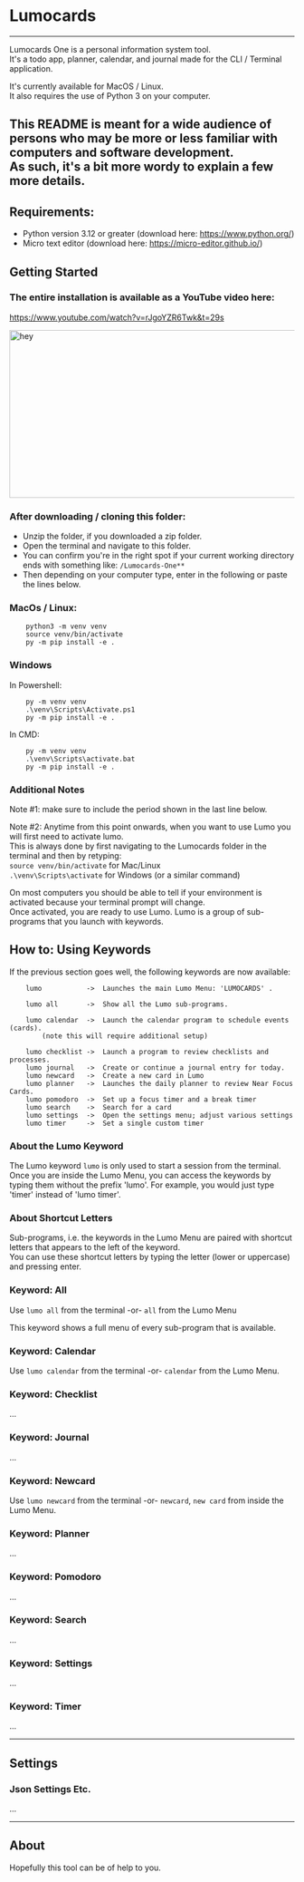 # Lumocards

---
Lumocards One is a personal information system tool.<br /> 
It's a todo app, planner, calendar, and journal made for the CLI / Terminal application.

It's currently available for MacOS / Linux.<br />
It also requires the use of Python 3 on your computer. 

This README is meant for a wide audience of persons who may be more or less familiar with computers and software development.<br />
As such, it's a bit more wordy to explain a few more details.
---
## Requirements:
- Python version 3.12 or greater (download here: https://www.python.org/)
- Micro text editor (download here: https://micro-editor.github.io/)

## Getting Started

### The entire installation is available as a YouTube video here: <br> 
https://www.youtube.com/watch?v=rJgoYZR6Twk&t=29s 


<img width="512" height="296" alt="hey" src="https://github.com/user-attachments/assets/57ed6d60-8b77-4952-9ac3-d3d76841b17c" />


### After downloading / cloning this folder:
- Unzip the folder, if you downloaded a zip folder.
- Open the terminal and navigate to this folder. 
- You can confirm you're in the right spot if your current working directory ends with something like: `/Lumocards-One**`
- Then depending on your computer type, enter in the following or paste the lines below.
### MacOs / Linux:

````
    python3 -m venv venv
    source venv/bin/activate
    py -m pip install -e .
````
### Windows
In Powershell:
````
    py -m venv venv
    .\venv\Scripts\Activate.ps1
    py -m pip install -e .
````
In CMD:
````
    py -m venv venv
    .\venv\Scripts\activate.bat
    py -m pip install -e .
````
### Additional Notes
Note #1: make sure to include the period shown in the last line below.

Note #2: Anytime from this point onwards, when you want to use Lumo you will first need to activate lumo.<br />
This is always done by first navigating to the Lumocards folder in the terminal and then by retyping: <br> 
`source venv/bin/activate` for Mac/Linux <br>
`.\venv\Scripts\activate` for Windows (or a similar command)

On most computers you should be able to tell if your environment is activated because your terminal prompt will change. <br>
Once activated, you are ready to use Lumo.
Lumo is a group of sub-programs that you launch with keywords.

## How to: Using Keywords
If the previous section goes well, the following keywords are now available:
````
	lumo           ->  Launches the main Lumo Menu: 'LUMOCARDS' .
	
	lumo all       ->  Show all the Lumo sub-programs.
	
	lumo calendar  ->  Launch the calendar program to schedule events (cards).
	    (note this will require additional setup)	    
	    
	lumo checklist ->  Launch a program to review checklists and processes.
	lumo journal   ->  Create or continue a journal entry for today.
	lumo newcard   ->  Create a new card in Lumo
	lumo planner   ->  Launches the daily planner to review Near Focus Cards.
	lumo pomodoro  ->  Set up a focus timer and a break timer
	lumo search    ->  Search for a card
	lumo settings  ->  Open the settings menu; adjust various settings
	lumo timer     ->  Set a single custom timer
````

### About the Lumo Keyword
The Lumo keyword `lumo` is only used to start a session from the terminal.<br /> Once you are inside the Lumo Menu, you can access the keywords by<br />
typing them without the prefix 'lumo'. For example,  you would just type 'timer' instead of 'lumo timer'. 

### About Shortcut Letters
Sub-programs, i.e. the keywords in the Lumo Menu are paired with shortcut letters that appears to the left of the keyword.<br />
You can use these shortcut letters by typing the letter (lower or uppercase) and pressing enter.

### Keyword: All
Use `lumo all` from the terminal -or- `all` from  the Lumo Menu


This keyword shows a full menu of every sub-program that is available. 

### Keyword: Calendar
Use `lumo calendar` from the terminal -or- `calendar` from the Lumo Menu.

### Keyword: Checklist
...
### Keyword: Journal
...
### Keyword: Newcard
Use `lumo newcard` from the terminal -or- `newcard`, `new card` from inside the Lumo Menu.
### Keyword: Planner
...
### Keyword: Pomodoro
...
### Keyword: Search
...
### Keyword: Settings
...
### Keyword: Timer
...
<br />

---

## Settings
### Json Settings Etc.
...
<br />

---

## About
Hopefully this tool can be of help to you. 
